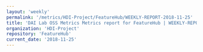```yaml
---
layout: 'weekly'
permalink: '/metrics/HDI-Project/FeatureHub/WEEKLY-REPORT-2018-11-25'
title: 'DAI Lab OSS Metrics Metrics report for FeatureHub | WEEKLY-REPORT-2018-11-25'
organization: 'HDI-Project'
repository: 'FeatureHub'
current_date: '2018-11-25'
---
```

